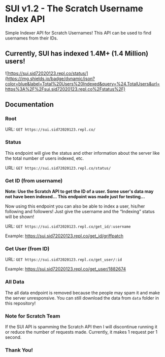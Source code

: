 # SUI v1.2 - The Scratch Username Index API

Simple Indexer API for Scratch Usernames! This API can be used to find usernames from their IDs.

## Currently, SUI has indexed 1.4M+ (1.4 Million) users!

![https://sui.sid72020123.repl.co/status/](https://img.shields.io/badge/dynamic/json?color=blue&label=Total%20Users%20Indexed&query=%24.TotalUsers&url=https%3A%2F%2Fsui.sid72020123.repl.co%2Fstatus%2F)

## Documentation

### Root

URL: ```GET https://sui.sid72020123.repl.co/```

### Status

This endpoint will give the status and other information about the server like the total number of users indexed, etc.

URL: ```GET https://sui.sid72020123.repl.co/status/```

### Get ID (from username)
**Note: Use the Scratch API to get the ID of a user. Some user's data may not have been indexed… This endpoint was made just for testing…**

Now using this endpoint you can also be able to index a user, his/her following and followers! Just give the username and the “Indexing” status will be shown!

URL: ```GET https://sui.sid72020123.repl.co/get_id/:username```

Example: https://sui.sid72020123.repl.co/get_id/griffpatch

### Get User (from ID)

URL: ```GET https://sui.sid72020123.repl.co/get_user/:id```

Example: https://sui.sid72020123.repl.co/get_user/1882674

### All Data
The all data endpoint is removed because the people may spam it and make the server unresponsive.
You can still download the data from ```data``` folder in this repository!

### Note for Scratch Team
If the SUI API is spamming the Scratch API then I will discontinue running it or reduce the number of requests made. Currently, it makes 1 request per 1 second.

### Thank You!

